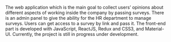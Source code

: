 The web application which is the main goal to collect users’ opinions about different aspects of working inside the company by passing surveys. There is an admin panel to give the ability for the HR department to manage surveys. Users can get access to a survey by link and pass it. The front-end part is developed with JavaScript, ReactJS, Redux and CSS3, and Material-UI. Currently, the project is still in progress under development.

